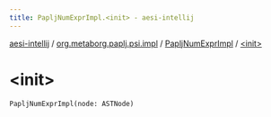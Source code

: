 ```yaml
---
title: PapljNumExprImpl.<init> - aesi-intellij
---
```


[aesi-intellij](../../index.html) / [org.metaborg.paplj.psi.impl](../index.html) / [PapljNumExprImpl](index.html) / [&lt;init&gt;](.)

# &lt;init&gt;

`PapljNumExprImpl(node: ASTNode)`